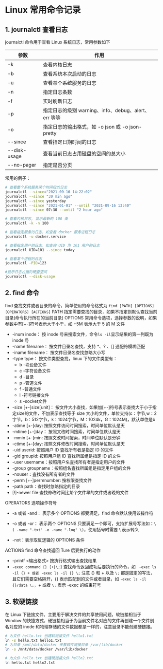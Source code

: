 # Linux 常用命令记录

## 1. journalctl 查看日志

journalctl 命令用于查看 Linux 系统日志，常用参数如下

|参数 | 作用 |
| --  | --  |
| -k  |	查看内核日志 |
| -b  |	查看系统本次启动的日志 |
| -u  |	查看某个系统服务的日志 |
| -n  |	指定日志条数 |
| -f  |	实时刷新日志 |
| -p  | 指定日志的级别 warning、info、debug、alert、err 等等  |
| -o  | 指定日志的输出格式，如 -o json 或  -o json-pretty | 
| --since | 查看指定日期时间的日志 |
| --disk-usage	| 查看当前日志占用磁盘的空间的总大小 |
| --no-pager | 指定是否分页 |
常用的例子：

```bash
# 查看整个系统服务某个时间段的日志
journalctl --since="2021-09-16 14:22:02" 
journalctl --since "30 min ago"
journalctl --since yesterday
journalctl --since "2021-01-01" --until "2021-09-16 13:40"
journalctl --since 07:30 --until "2 hour ago"

# 查看内核日志, 显示最新的 100 条
journalctl -k -n 100 

# 查看指定服务的日志，如查看 docker 服务进程日志
journalctl -u docker.service

# 查看指定用户的日志，如查询 UID 为 101 用户的日志
journalctl UID=101 --since today

# 查看某个进程的日志
journalctl -PID=123

#显示日志占据的硬盘空间
journalctl --disk-usage

```

## 2. find 命令

find 查找文件或者目录的命令，简单使用的命令格式为 `find [PATH] [OPTIONS] [OPERATORS] [ACTIONS]`
PATH 指定需要查找的目录，如果不指定则默认查找当前目录(命令执行所在的当前目录)
OPTIONS 常用命令选项，选择参数的说明，如果参数中有[+-]符号表示大于小于，如 +5M 表示大于 5 的 M 文件
- -inum inode： 按 inode 号来搜索文件，命令`ls -il`显示结果的第一列既为 inode 号
- -name filename： 按文件目录名查找，支持 *、? 、[] 通配符模糊匹配
- -iname filename： 按文件目录名查找忽略大小写
- -type type： 按文件类型查找，linux 下的文件类型有： 
  - b -块设备文件
  - c -字符设备文件
  - d -目录
  - p -管道文件
  - f -普通文件
  - l -符号链接文件
  - s -socket文件
- -size [+-]size[unit]： 按文件大小查找，如果加[+-]符号表示查找大于小于指定size的文件，不加表示查找等于 size 大小的文件，单位支持(c：字节,w：2字节，b：512字节，k：1024字节，M：1024k，G：1024M)，默认单位是b
- -atime [+-]day: 按照文件访问时间搜索，时间单位默认是天
- -mtime [+-]day： 按照文改时间搜索，时间单位默认是天
- -mmin  [+-]min:   按照文改时间搜索，时间单位默认是分钟
- -ctime [+-]day: 按照文件修改时间搜索，时间单位默认是天
- -uid userid: 按照用户 ID 査找所有者是指定 ID 的文件
- -gid groupid: 按照用户组 ID 査找所属组是指定 ID 的文件
- -user username：按照用户名査找所有者是指定用户的文件
- -group groupname：按照组名査找所属组是指定用户组的文件
- -nouser：査找没有所有者的文件
- -perm [+-]permnumber: 按权限查找文件
- -path path：查找时忽略指定的目录
- [!]-newer file 查找修改时间比某个文件早的文件或者晚的文件

OPERATORS 选项操作符号
- -a 或者 -and： 表示多个 OPTIONS 都要满足，find 命令默认使用该操作符

- -o 或者 -or： 表示两个 OPTIONS 只要满足一个即可，支持扩展号写法如：` \( -name ".txt" -o -name ".log" \) `，使用括号时需要 \ 表示转义

- -not：表示取反逻辑的 OPTIONS 条件 

ACTIONS find 命令查找返回 Ture 后要执行的动作
- -printf <输出格式> 按执行格式输出查找结果
- `-exec command {} [+|\;]` 查找命令返回成功后要执行的命令，如 ` -exec ls -il {} + 或者 -exec ls -il {} \;` 注意 {} 和 + 以及 `\;` 都是固定的写法，且它们需要空格隔开，{} 表示匹配到的文件或者目录，如 ` -exec ls -il {}/data \; `，+ 或者 `\;` 表示 -exec 的结束符号 

## 3. 软硬链接

在 Linux 下链接文件，主要用于解决文件的共享使用问题，软链接相当于 Window 的快捷方式，硬链接相当于为当前文件名对应的文件再创建一个文件别名对应的 inode 和物理存储的文件数据都是一样的，注意目录不能创建硬链接。

```bash
# 为文件 hello.txt 创建软链接文件 hello1.txt
ln -s hello.txt hello1.txt
# 为目录 /mnt/data/docker 传教软件链接目录 /var/lib/docker
ln -s /mnt/data/docker /var/lib/docker

# 为文件 hello.txt 创建硬链接文件 hello2.txt
ln hello.txt hello2.txt

```